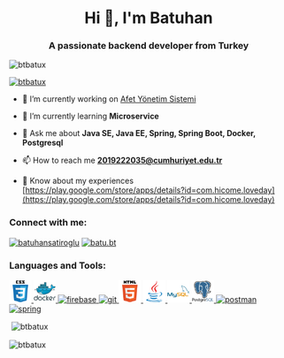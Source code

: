 <h1 align="center">Hi 👋, I'm Batuhan</h1>
<h3 align="center">A passionate backend developer from Turkey</h3>

<p align="left"> <img src="https://komarev.com/ghpvc/?username=btbatux&label=Profile%20views&color=0e75b6&style=flat" alt="btbatux" /> </p>

<p align="left"> <a href="https://github.com/ryo-ma/github-profile-trophy"><img src="https://github-profile-trophy.vercel.app/?username=btbatux" alt="btbatux" /></a> </p>

- 🔭 I’m currently working on [Afet Yönetim Sistemi](https://github.com/btbatux/ays-be)

- 🌱 I’m currently learning **Microservice**

- 💬 Ask me about **Java SE, Java EE, Spring, Spring Boot, Docker, Postgresql**

- 📫 How to reach me **2019222035@cumhuriyet.edu.tr**

- 📄 Know about my experiences [https://play.google.com/store/apps/details?id=com.hicome.loveday](https://play.google.com/store/apps/details?id=com.hicome.loveday)

<h3 align="left">Connect with me:</h3>
<p align="left">
<a href="https://linkedin.com/in/batuhansatiroglu" target="blank"><img align="center" src="https://raw.githubusercontent.com/rahuldkjain/github-profile-readme-generator/master/src/images/icons/Social/linked-in-alt.svg" alt="batuhansatiroglu" height="30" width="40" /></a>
<a href="https://discord.gg/batu.bt" target="blank"><img align="center" src="https://raw.githubusercontent.com/rahuldkjain/github-profile-readme-generator/master/src/images/icons/Social/discord.svg" alt="batu.bt" height="30" width="40" /></a>
</p>

<h3 align="left">Languages and Tools:</h3>
<p align="left"> <a href="https://www.w3schools.com/css/" target="_blank" rel="noreferrer"> <img src="https://raw.githubusercontent.com/devicons/devicon/master/icons/css3/css3-original-wordmark.svg" alt="css3" width="40" height="40"/> </a> <a href="https://www.docker.com/" target="_blank" rel="noreferrer"> <img src="https://raw.githubusercontent.com/devicons/devicon/master/icons/docker/docker-original-wordmark.svg" alt="docker" width="40" height="40"/> </a> <a href="https://firebase.google.com/" target="_blank" rel="noreferrer"> <img src="https://www.vectorlogo.zone/logos/firebase/firebase-icon.svg" alt="firebase" width="40" height="40"/> </a> <a href="https://git-scm.com/" target="_blank" rel="noreferrer"> <img src="https://www.vectorlogo.zone/logos/git-scm/git-scm-icon.svg" alt="git" width="40" height="40"/> </a> <a href="https://www.w3.org/html/" target="_blank" rel="noreferrer"> <img src="https://raw.githubusercontent.com/devicons/devicon/master/icons/html5/html5-original-wordmark.svg" alt="html5" width="40" height="40"/> </a> <a href="https://www.java.com" target="_blank" rel="noreferrer"> <img src="https://raw.githubusercontent.com/devicons/devicon/master/icons/java/java-original.svg" alt="java" width="40" height="40"/> </a> <a href="https://www.mysql.com/" target="_blank" rel="noreferrer"> <img src="https://raw.githubusercontent.com/devicons/devicon/master/icons/mysql/mysql-original-wordmark.svg" alt="mysql" width="40" height="40"/> </a> <a href="https://www.postgresql.org" target="_blank" rel="noreferrer"> <img src="https://raw.githubusercontent.com/devicons/devicon/master/icons/postgresql/postgresql-original-wordmark.svg" alt="postgresql" width="40" height="40"/> </a> <a href="https://postman.com" target="_blank" rel="noreferrer"> <img src="https://www.vectorlogo.zone/logos/getpostman/getpostman-icon.svg" alt="postman" width="40" height="40"/> </a> <a href="https://spring.io/" target="_blank" rel="noreferrer"> <img src="https://www.vectorlogo.zone/logos/springio/springio-icon.svg" alt="spring" width="40" height="40"/> </a> </p>

<p>&nbsp;<img align="center" src="https://github-readme-stats.vercel.app/api?username=btbatux&show_icons=true&locale=en" alt="btbatux" /></p>

<p><img align="center" src="https://github-readme-streak-stats.herokuapp.com/?user=btbatux&" alt="btbatux" /></p>
